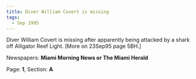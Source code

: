 ```yaml
---  
title: Diver William Covert is missing  
tags:  
  - Sep 1995  
---  
```

  
Diver William Covert is missing after apparently being attacked by a shark off Alligator Reef Light. [More on 23Sep95 page 5BH.]  
  
Newspapers: **Miami Morning News or The Miami Herald**  
  
Page: **1**, Section: **A** 

